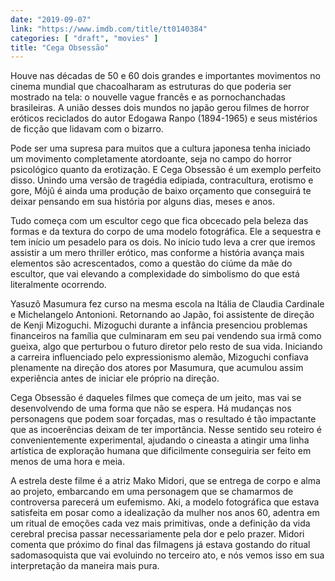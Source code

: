 ```yaml
---
date: "2019-09-07"
link: "https://www.imdb.com/title/tt0140384"
categories: [ "draft", "movies" ]
title: "Cega Obsessão"
---
```

Houve nas décadas de 50 e 60  dois grandes e importantes movimentos no cinema mundial que chacoalharam as estruturas do que poderia ser mostrado na tela: o nouvelle vague francês e as pornochanchadas brasileiras. A união desses dois mundos no japão gerou filmes de horror eróticos reciclados do autor Edogawa Ranpo (1894-1965) e seus mistérios de ficção que lidavam com o bizarro.

Pode ser uma supresa para muitos que a cultura japonesa tenha iniciado um movimento completamente atordoante, seja no campo do horror psicológico quanto da erotização. E Cega Obsessão é um exemplo perfeito disso. Unindo uma versão de tragédia edipiada, contracultura, erotismo e gore, Môjû é ainda uma produção de baixo orçamento que conseguirá te deixar pensando em sua história por alguns dias, meses e anos.

Tudo começa com um escultor cego que fica obcecado pela beleza das formas e da textura do corpo de uma modelo fotográfica. Ele a sequestra e tem início um pesadelo para os dois. No início tudo leva a crer que iremos assistir a um mero thriller erótico, mas conforme a história avança mais elementos são acrescentados, como a questão do ciúme da mãe do escultor, que vai elevando a complexidade do simbolismo do que está literalmente ocorrendo.

Yasuzô Masumura fez curso na mesma escola na Itália de Claudia Cardinale e Michelangelo Antonioni. Retornando ao Japão, foi assistente de direção de Kenji Mizoguchi. Mizoguchi durante a infância presenciou problemas financeiros na família que culminaram em seu pai vendendo sua irmã como gueixa, algo que perturbou o futuro diretor pelo resto de sua vida. Iniciando a carreira influenciado pelo expressionismo alemão, Mizoguchi confiava plenamente na direção dos atores por Masumura, que acumulou assim experiência antes de iniciar ele próprio na direção.

Cega Obsessão é daqueles filmes que começa de um jeito, mas vai se desenvolvendo de uma forma que não se espera. Há mudanças nos personagens que podem soar forçadas, mas o resultado é tão impactante que as incoerências deixam de ter importância. Nesse sentido seu roteiro é convenientemente experimental, ajudando o cineasta a atingir uma linha artística de exploração humana que dificilmente conseguiria ser feito em menos de uma hora e meia.

A estrela deste filme é a atriz Mako Midori, que se entrega de corpo e alma ao projeto, embarcando em uma personagem que se chamarmos de controversa parecerá um eufemismo. Aki, a modelo fotográfica que estava satisfeita em posar como a idealização da mulher nos anos 60, adentra em um ritual de emoções cada vez mais primitivas, onde a definição da vida cerebral precisa passar necessariamente pela dor e pelo prazer. Midori comenta que próximo do final das filmagens já estava gostando do ritual sadomasoquista que vai evoluindo no terceiro ato, e nós vemos isso em sua interpretação da maneira mais pura.
